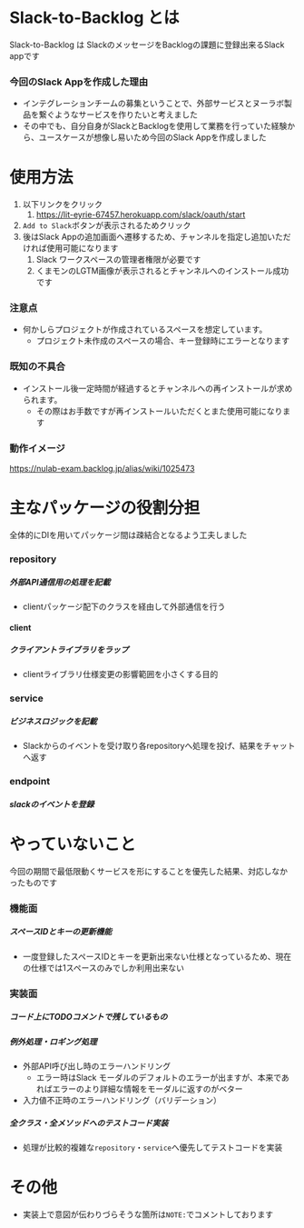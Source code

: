 
# Slack-to-Backlog とは
Slack-to-Backlog は SlackのメッセージをBacklogの課題に登録出来るSlack appです

### 今回のSlack Appを作成した理由
- インテグレーションチームの募集ということで、外部サービスとヌーラボ製品を繋ぐようなサービスを作りたいと考えました
- その中でも、自分自身がSlackとBacklogを使用して業務を行っていた経験から、ユースケースが想像し易いため今回のSlack Appを作成しました

# 使用方法
1. 以下リンクをクリック
   1. https://lit-eyrie-67457.herokuapp.com/slack/oauth/start
2. `Add to Slack`ボタンが表示されるためクリック
3. 後はSlack Appの追加画面へ遷移するため、チャンネルを指定し追加いただければ使用可能になります
   1. Slack ワークスペースの管理者権限が必要です
   2. くまモンのLGTM画像が表示されるとチャンネルへのインストール成功です 

### 注意点
- 何かしらプロジェクトが作成されているスペースを想定しています。
    - プロジェクト未作成のスペースの場合、キー登録時にエラーとなります

### 既知の不具合
- インストール後一定時間が経過するとチャンネルへの再インストールが求められます。
  - その際はお手数ですが再インストールいただくとまた使用可能になります

### 動作イメージ
https://nulab-exam.backlog.jp/alias/wiki/1025473

# 主なパッケージの役割分担
全体的にDIを用いてパッケージ間は疎結合となるよう工夫しました

### repository
##### 外部API通信用の処理を記載
- clientパッケージ配下のクラスを経由して外部通信を行う

#### client
##### クライアントライブラリをラップ
- clientライブラリ仕様変更の影響範囲を小さくする目的

### service
##### ビジネスロジックを記載
- Slackからのイベントを受け取り各repositoryへ処理を投げ、結果をチャットへ返す

### endpoint
##### slackのイベントを登録

# やっていないこと
今回の期間で最低限動くサービスを形にすることを優先した結果、対応しなかったものです

### 機能面
##### スペースIDとキーの更新機能
- 一度登録したスペースIDとキーを更新出来ない仕様となっているため、現在の仕様では1スペースのみでしか利用出来ない

### 実装面

##### コード上にTODOコメントで残しているもの

##### 例外処理・ロギング処理
- 外部API呼び出し時のエラーハンドリング
  - エラー時はSlack モーダルのデフォルトのエラーが出ますが、本来であればエラーのより詳細な情報をモーダルに返すのがベター
- 入力値不正時のエラーハンドリング（バリデーション）

##### 全クラス・全メソッドへのテストコード実装
- 処理が比較的複雑な`repository`・`service`へ優先してテストコードを実装

# その他
- 実装上で意図が伝わりづらそうな箇所は`NOTE:`でコメントしております